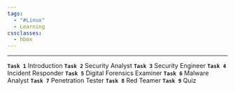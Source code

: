 ```yaml
---
tags:
  - "#Linux"
  - Learning
cssclasses:
  - hbox
---
```

---
**`Task 1`** Introduction
**`Task 2`** Security Analyst
**`Task 3`** Security Engineer
**`Task 4`** Incident Responder
**`Task 5`** Digital Forensics Examiner
**`Task 6`** Malware Analyst
**`Task 7`** Penetration Tester
**`Task 8`** Red Teamer
**`Task 9`** Quiz